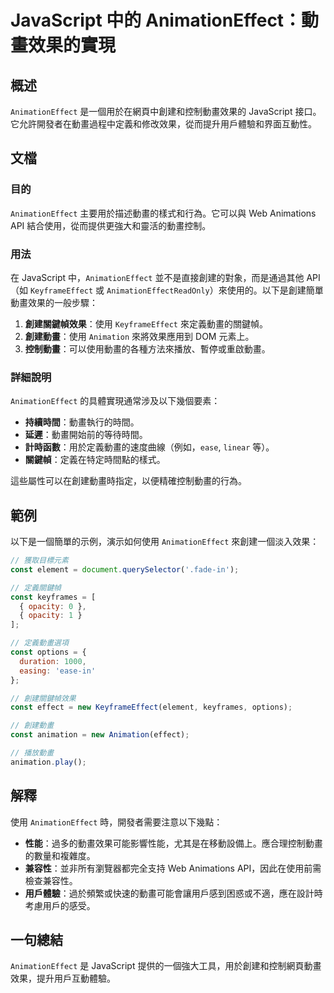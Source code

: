 <!--
Meta Description: # JavaScript 中的 AnimationEffect：動畫效果的實現 ## 概述 `AnimationEffect` 是一個用於在網頁中創建和控制動畫效果的 JavaScript 接口。它允許開發者在動畫過程中定義和修改效果，從而提升用戶體驗和界面互動性。 ## 文檔 ### 目的 `An...
Meta Keywords: animationeffect, javascript, const, animation, api
-->

# JavaScript 中的 AnimationEffect：動畫效果的實現

## 概述
`AnimationEffect` 是一個用於在網頁中創建和控制動畫效果的 JavaScript 接口。它允許開發者在動畫過程中定義和修改效果，從而提升用戶體驗和界面互動性。

## 文檔
### 目的
`AnimationEffect` 主要用於描述動畫的樣式和行為。它可以與 Web Animations API 結合使用，從而提供更強大和靈活的動畫控制。

### 用法
在 JavaScript 中，`AnimationEffect` 並不是直接創建的對象，而是通過其他 API（如 `KeyframeEffect` 或 `AnimationEffectReadOnly`）來使用的。以下是創建簡單動畫效果的一般步驟：

1. **創建關鍵幀效果**：使用 `KeyframeEffect` 來定義動畫的關鍵幀。
2. **創建動畫**：使用 `Animation` 來將效果應用到 DOM 元素上。
3. **控制動畫**：可以使用動畫的各種方法來播放、暫停或重啟動畫。

### 詳細說明
`AnimationEffect` 的具體實現通常涉及以下幾個要素：

- **持續時間**：動畫執行的時間。
- **延遲**：動畫開始前的等待時間。
- **計時函數**：用於定義動畫的速度曲線（例如，`ease`, `linear` 等）。
- **關鍵幀**：定義在特定時間點的樣式。

這些屬性可以在創建動畫時指定，以便精確控制動畫的行為。

## 範例
以下是一個簡單的示例，演示如何使用 `AnimationEffect` 來創建一個淡入效果：

```javascript
// 獲取目標元素
const element = document.querySelector('.fade-in');

// 定義關鍵幀
const keyframes = [
  { opacity: 0 },
  { opacity: 1 }
];

// 定義動畫選項
const options = {
  duration: 1000,
  easing: 'ease-in'
};

// 創建關鍵幀效果
const effect = new KeyframeEffect(element, keyframes, options);

// 創建動畫
const animation = new Animation(effect);

// 播放動畫
animation.play();
```

## 解釋
使用 `AnimationEffect` 時，開發者需要注意以下幾點：

- **性能**：過多的動畫效果可能影響性能，尤其是在移動設備上。應合理控制動畫的數量和複雜度。
- **兼容性**：並非所有瀏覽器都完全支持 Web Animations API，因此在使用前需檢查兼容性。
- **用戶體驗**：過於頻繁或快速的動畫可能會讓用戶感到困惑或不適，應在設計時考慮用戶的感受。

## 一句總結
`AnimationEffect` 是 JavaScript 提供的一個強大工具，用於創建和控制網頁動畫效果，提升用戶互動體驗。